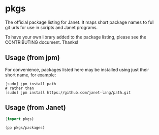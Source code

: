 # pkgs

The official package listing for Janet. It maps short package
names to full git urls for use in scripts and Janet programs.

To have your own library added to the package listing, please see
the CONTRIBUTING document. Thanks!


## Usage (from jpm)

For convenience, packages listed here may be installed using
just their short name, for example:

    [sudo] jpm install path
    # rather than
    [sudo] jpm install https://github.com/janet-lang/path.git


## Usage (from Janet)

```clojure
(import pkgs)

(pp pkgs/packages)
```
